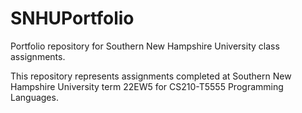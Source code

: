 # SNHUPortfolio
Portfolio repository for Southern New Hampshire University class assignments.

This repository represents assignments completed at Southern New Hampshire University term 22EW5 for CS210-T5555 Programming Languages.
